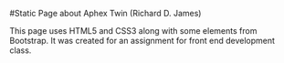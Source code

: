 #Static Page about Aphex Twin (Richard D. James)

This page uses HTML5 and CSS3 along with some elements from Bootstrap.
It was created for an assignment for front end development class. 
